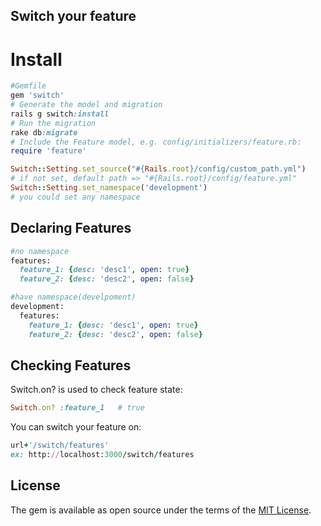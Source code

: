 ## Switch your feature

# Install

```ruby
#Gemfile
gem 'switch'
# Generate the model and migration
rails g switch:install
# Run the migration
rake db:migrate
# Include the Feature model, e.g. config/initializers/feature.rb:
require 'feature'

Switch::Setting.set_source("#{Rails.root}/config/custom_path.yml")
# if not set, default path => "#{Rails.root}/config/feature.yml"
Switch::Setting.set_namespace('development')
# you could set any namespace
```

## Declaring Features

```ruby
#no namespace
features:
  feature_1: {desc: 'desc1', open: true}
  feature_2: {desc: 'desc2', open: false}

#have namespace(develpoment)
development:
  features:
    feature_1: {desc: 'desc1', open: true}
    feature_2: {desc: 'desc2', open: false}

```

## Checking Features

Switch.on? is used to check feature state:

```ruby
Switch.on? :feature_1   # true
```

You can switch your feature on:

```ruby
url+'/switch/features'
ex: http://localhost:3000/switch/features
```

## License

The gem is available as open source under the terms of the [MIT License](http://opensource.org/licenses/MIT).
